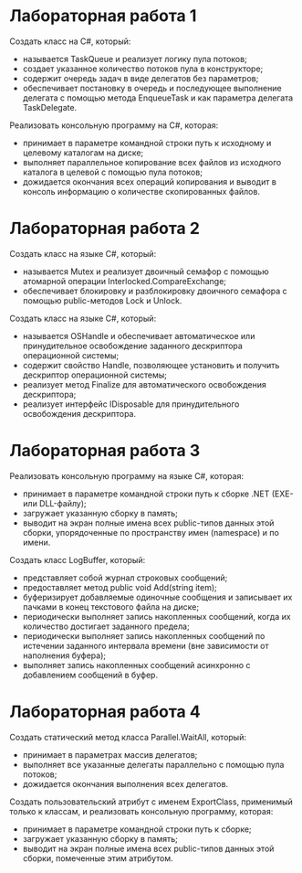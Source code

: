 # Лабораторная работа 1
Создать класс на C#, который:
+ называется TaskQueue и реализует логику пула потоков;
+ создает указанное количество потоков пула в конструкторе;
+ содержит очередь задач в виде делегатов без параметров;
+ обеспечивает постановку в очередь и последующее выполнение делегата с помощью метода EnqueueTask и как параметра делегата TaskDelegate.

Реализовать консольную программу на C#, которая:
+ принимает в параметре командной строки путь к исходному и целевому каталогам на диске;
+ выполняет параллельное копирование всех файлов из исходного каталога в целевой с помощью пула потоков;
+ дожидается окончания всех операций копирования и выводит в консоль информацию о количестве скопированных файлов.

# Лабораторная работа 2
Создать класс на языке C#, который: 
+ называется Mutex и реализует двоичный семафор с помощью атомарной операции Interlocked.CompareExchange;
+ обеспечивает блокировку и разблокировку двоичного семафора с помощью public-методов Lock и Unlock.

Создать класс на языке C#, который:
+ называется OSHandle и обеспечивает автоматическое или принудительное освобождение заданного дескриптора операционной системы;
+ содержит свойство Handle, позволяющее установить и получить дескриптор операционной системы;
+ реализует метод Finalize для автоматического освобождения дескриптора;
+ реализует интерфейс IDisposable для принудительного освобождения дескриптора.

# Лабораторная работа 3
Реализовать консольную программу на языке C#, которая:
+ принимает в параметре командной строки путь к сборке .NET (EXE- или DLL-файлу);
+ загружает указанную сборку в память;
+ выводит на экран полные имена всех public-типов данных этой сборки, упорядоченные по пространству имен (namespace) и по имени.

Создать класс LogBuffer, который:
+ представляет собой журнал строковых сообщений;
+ предоставляет метод public void Add(string item);
+ буферизирует добавляемые одиночные сообщения и записывает их пачками в конец текстового файла на диске;
+ периодически выполняет запись накопленных сообщений, когда их количество достигает заданного предела;
+ периодически выполняет запись накопленных сообщений по истечении заданного интервала времени (вне зависимости от наполнения буфера);
+ выполняет запись накопленных сообщений асинхронно с добавлением сообщений в буфер.

# Лабораторная работа 4
Создать статический метод класса Parallel.WaitAll, который:
+ принимает в параметрах массив делегатов;
+ выполняет все указанные делегаты параллельно с помощью пула потоков;
+ дожидается окончания выполнения всех делегатов.

Создать пользовательский атрибут с именем ExportClass, применимый только к классам, и реализовать консольную программу, которая:
+ принимает в параметре командной строки путь к сборке;
+ загружает указанную сборку в память;
+ выводит на экран полные имена всех public-типов данных этой сборки, помеченные этим атрибутом.